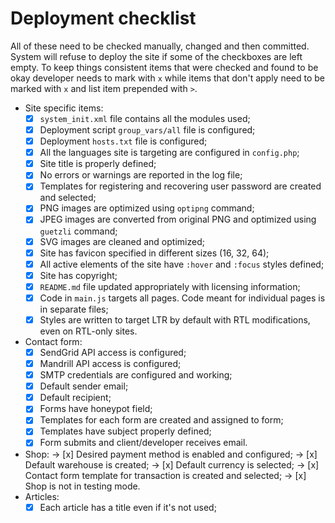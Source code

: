 # Deployment checklist

All of these need to be checked manually, changed and then committed. System will refuse to deploy the site if some of the checkboxes are left empty. To keep things consistent items that were checked and found to be okay developer needs to mark with `x` while items that don't apply need to be marked with `x` and list item prepended with `>`.

- Site specific items:
	- [x] `system_init.xml` file contains all the modules used;
	- [x] Deployment script `group_vars/all` file is configured;
	- [x] Deployment `hosts.txt` file is configured;
	- [x] All the languages site is targeting are configured in `config.php`;
	- [x] Site title is properly defined;
	- [x] No errors or warnings are reported in the log file;
	- [x] Templates for registering and recovering user password are created and selected;
	- [x] PNG images are optimized using `optipng` command;
	- [x] JPEG images are converted from original PNG and optimized using `guetzli` command;
	- [x] SVG images are cleaned and optimized;
	- [x] Site has favicon specified in different sizes (16, 32, 64);
	- [x] All active elements of the site have `:hover` and `:focus` styles defined;
	- [x] Site has copyright;
	- [x] `README.md` file updated appropriately with licensing information;
	- [x] Code in `main.js` targets all pages. Code meant for individual pages is in separate files;
	- [x] Styles are written to target LTR by default with RTL modifications, even on RTL-only sites.
- Contact form:
	- [x] SendGrid API access is configured;
	- [x] Mandrill API access is configured;
	- [x] SMTP credentials are configured and working;
	- [x] Default sender email;
	- [x] Default recipient;
	- [x] Forms have honeypot field;
	- [x] Templates for each form are created and assigned to form;
	- [x] Templates have subject properly defined;
	- [x] Form submits and client/developer receives email.
- Shop:
	-> [x] Desired payment method is enabled and configured;
	-> [x] Default warehouse is created;
	-> [x] Default currency is selected;
	-> [x] Contact form template for transaction is created and selected;
	-> [x] Shop is not in testing mode.
- Articles:
	- [x] Each article has a title even if it's not used;
